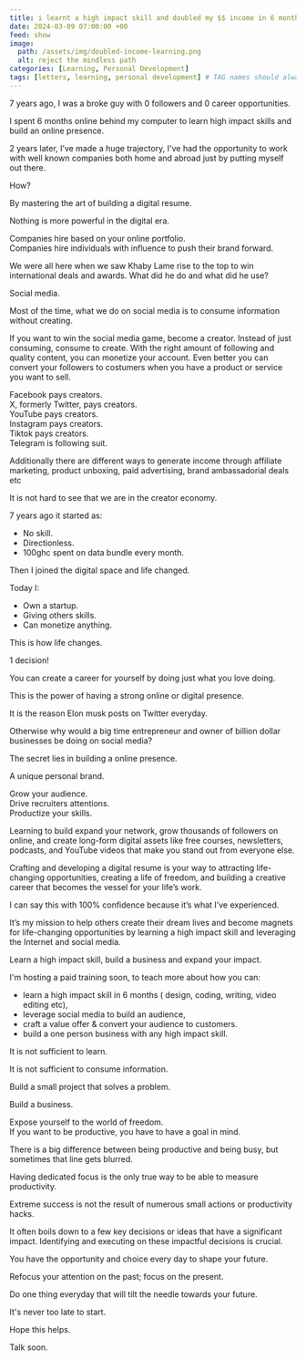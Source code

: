 ```yaml
---
title: i learnt a high impact skill and doubled my $$ income in 6 months 
date: 2024-03-09 07:00:00 +00
feed: show
image:
  path: /assets/img/doubled-income-learning.png
  alt: reject the mindless path
categories: [Learning, Personal Development]
tags: [letters, learning, personal development] # TAG names should always be lowercase
---
```


7 years ago, I was a broke guy with 0 followers and 0 career opportunities.

I spent 6 months online behind my computer to learn high impact skills and build an online presence. 

2 years later, I’ve made a huge trajectory, I've had the opportunity to work with well known companies both home and abroad just by putting myself out there. 

How?

By mastering the art of building a digital resume.

Nothing is more powerful in the digital era.

Companies hire based on your online portfolio.  
Companies hire individuals with influence to push their brand forward.

We were all here when we saw Khaby Lame rise to the top to win  international deals and awards. What did he do and what did he use?

Social media.  


Most of the time, what we do on social media is to consume information without creating. 

If you want to win the social media game, become a creator. Instead of just consuming, consume to create. With the right amount of following and quality content, you can monetize your account. Even better you can convert your followers to costumers when you have a product or service you want to sell. 

Facebook pays creators.  
X, formerly Twitter, pays creators.  
YouTube pays creators.  
Instagram pays creators.  
Tiktok pays creators.   
Telegram is following suit.  

Additionally there are different ways to generate income through affiliate marketing, product unboxing, paid advertising, brand ambassadorial deals etc

It is not hard to see that we are in the creator economy.

7 years ago it started as:  
 - No skill.  
 - Directionless.  
 - 100ghc spent on data bundle every month.  

Then I joined the digital space and life changed.  

Today I:  
 - Own a startup.  
 - Giving others skills.  
 - Can monetize anything.  

This is how life changes.

1 decision!

You can create a career for yourself by doing just what you love doing.

This is the power of having a strong online or digital presence. 

It is the reason Elon musk posts on Twitter everyday.

Otherwise why would a big time entrepreneur and owner of billion dollar businesses be doing on social media? 

The secret lies in building a online presence.

A unique personal brand.

Grow your audience.  
Drive recruiters attentions.  
Productize your skills.  

Learning to build expand your network, grow thousands of followers on online, and create long-form digital assets like free courses, newsletters, podcasts, and YouTube videos that make you stand out from everyone else.
 
Crafting and developing a digital resume is your way to attracting life-changing opportunities, creating a life of freedom, and building a creative career that becomes the vessel for your life’s work.

I can say this with 100% confidence because it’s what I’ve experienced.

It’s my mission to help others create their dream lives and become magnets for life-changing opportunities by learning a high impact skill and leveraging the Internet and social media.

Learn a high impact skill, build a business and expand your impact. 

I'm hosting a paid training soon, to teach more about how you can:

- learn a high impact skill in 6 months ( design, coding, writing, video editing etc),  
- leverage social media to build an audience,  
- craft a value offer & convert your audience to customers.  
- build a one person business with any high impact skill.

It is not sufficient to learn.

It is not sufficient to consume information.

Build a small project that solves a problem.

Build a business.

Expose yourself to the world of freedom.   
If you want to be productive, you have to have a goal in mind. 

There is a big difference between being productive and being busy, but sometimes that line gets blurred. 

Having dedicated focus is the only true way to be able to measure productivity.

Extreme success is not the result of numerous small actions or productivity hacks. 

It often boils down to a few key decisions or ideas that have a significant impact. Identifying and executing on these impactful decisions is crucial.

You have the opportunity and choice every day to shape your future. 

Refocus your attention on the past; focus on the present.

Do one thing everyday that will tilt the needle towards your future. 

It's never too late to start.

Hope this helps.

Talk soon.



